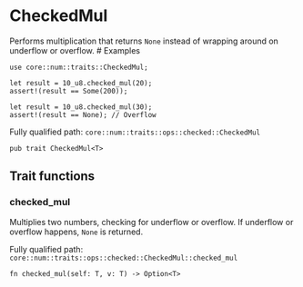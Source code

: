 # CheckedMul

Performs multiplication that returns `None` instead of wrapping around on underflow or overflow.  # Examples
```cairo
use core::num::traits::CheckedMul;

let result = 10_u8.checked_mul(20);
assert!(result == Some(200));

let result = 10_u8.checked_mul(30);
assert!(result == None); // Overflow
```

Fully qualified path: `core::num::traits::ops::checked::CheckedMul`

<pre><code class="language-rust">pub trait CheckedMul&lt;T&gt;</code></pre>

## Trait functions

### checked_mul

Multiplies two numbers, checking for underflow or overflow. If underflow or overflow happens, `None` is returned.

Fully qualified path: `core::num::traits::ops::checked::CheckedMul::checked_mul`

<pre><code class="language-rust">fn checked_mul(self: T, v: T) -&gt; Option&lt;T&gt;</code></pre>


